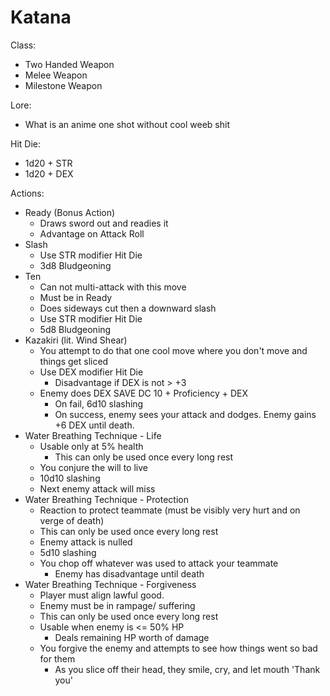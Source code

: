 # Katana

Class:
* Two Handed Weapon
* Melee Weapon 
* Milestone Weapon

Lore:
* What is an anime one shot without cool weeb shit

Hit Die:
* 1d20 + STR
* 1d20 + DEX

Actions:
* Ready (Bonus Action)
  * Draws sword out and readies it
  * Advantage on Attack Roll
* Slash
  * Use STR modifier Hit Die
  * 3d8 Bludgeoning
* Ten
  * Can not multi-attack with this move
  * Must be in Ready
  * Does sideways cut then a downward slash
  * Use STR modifier Hit Die
  * 5d8 Bludgeoning
* Kazakiri (lit. Wind Shear)
  * You attempt to do that one cool move where you don't move and things get sliced
  * Use DEX modifier Hit Die
    * Disadvantage if DEX is not > +3
  * Enemy does DEX SAVE DC 10 + Proficiency + DEX
    * On fail, 6d10 slashing 
    * On success, enemy sees your attack and dodges. Enemy gains +6 DEX until death.
* Water Breathing Technique - Life
  * Usable only at 5% health
    * This can only be used once every long rest
  * You conjure the will to live
  * 10d10 slashing
  * Next enemy attack will miss
* Water Breathing Technique - Protection
  * Reaction to protect teammate (must be visibly very hurt and on verge of death)
  * This can only be used once every long rest
  * Enemy attack is nulled
  * 5d10 slashing
  * You chop off whatever was used to attack your teammate
    * Enemy has disadvantage until death
* Water Breathing Technique - Forgiveness
  * Player must align lawful good.
  * Enemy must be in rampage/ suffering
  * This can only be used once every long rest
  * Usable when enemy is <= 50% HP
    * Deals remaining HP worth of damage
  * You forgive the enemy and attempts to see how things went so bad for them
    * As you slice off their head, they smile, cry, and let mouth 'Thank you'